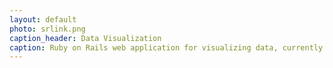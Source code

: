 ```yaml
---
layout: default
photo: srlink.png
caption_header: Data Visualization
caption: Ruby on Rails web application for visualizing data, currently in development for Smart Resource Labs.
---
```

